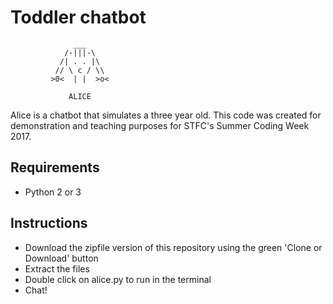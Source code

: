 # Toddler chatbot

                  ___
                /-|||-\ 
               /| . . |\
              // \ c / \\
             >0<  | |  >o<
             
                 ALICE

Alice is a chatbot that simulates a three year old. This code was created for demonstration and teaching purposes for STFC's Summer Coding Week 2017.

## Requirements
- Python 2 or 3

## Instructions
- Download the zipfile version of this repository using the green 'Clone or Download' button
- Extract the files
- Double click on alice.py to run in the terminal
- Chat!